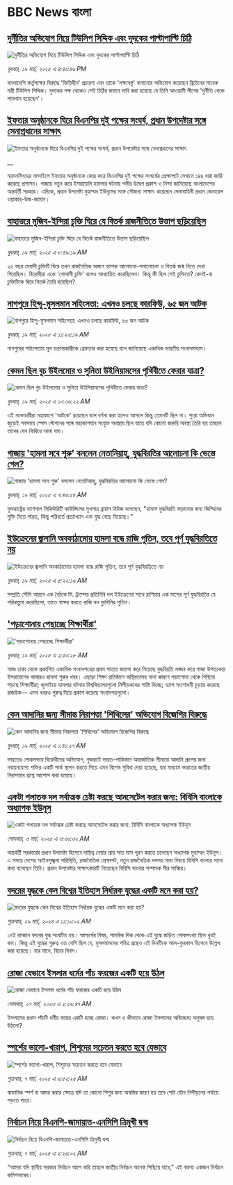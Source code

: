 # BBC News বাংলা## [দুর্নীতির অভিযোগ নিয়ে টিউলিপ সিদ্দিক এবং দুদকের পাল্টাপাল্টি চিঠি ](https://www.bbc.com/bengali/articles/cx28x5w2473o?at_campaign=githubrss)![দুর্নীতির অভিযোগ নিয়ে টিউলিপ সিদ্দিক এবং দুদকের পাল্টাপাল্টি চিঠি ](https://ichef.bbci.co.uk/ace/standard/240/cpsprodpb/28e0/live/4be76220-04cc-11f0-97d3-37df2b293ed1.jpg)_বুধবার, ১৯ মার্চ, ২০২৫ এ ৪:৪০:৪৬ PM_বাংলাদেশি কর্তৃপক্ষের বিরুদ্ধে 'ভিত্তিহীন' প্রচারণা এবং তাকে 'লক্ষ্যবস্তু' বানানোর অভিযোগ করেছেন ব্রিটেনের সাবেক মন্ত্রী টিউলিপ সিদ্দিক। দুদকের পক্ষ থেকেও  সেই চিঠির জবাবে দাবি করা হয়েছে যে তিনি  আওয়ামী লীগের 'দুর্নীতি থেকে লাভবান হয়েছেন'।## [ইফতার অনুষ্ঠানকে ঘিরে বিএনপির দুই পক্ষের সংঘর্ষ, প্রধান উপদেষ্টার সঙ্গে সেনাপ্রধানের সাক্ষাৎ](https://www.bbc.co.uk/bengali/live/cdjyp4n47djt?at_campaign=githubrss)![ইফতার অনুষ্ঠানকে ঘিরে বিএনপির দুই পক্ষের সংঘর্ষ, প্রধান উপদেষ্টার সঙ্গে সেনাপ্রধানের সাক্ষাৎ](https://ichef.bbci.co.uk/ace/standard/240/cpsprodpb/1048/live/6f84ba80-04d5-11f0-88b7-5556e7b55c5e.jpg)__ময়মনসিংহের নান্দাইলে ইফতার অনুষ্ঠানকে কেন্দ্র করে বিএনপির দুই পক্ষের সংঘর্ষের প্রেক্ষাপটে সেখানে ১৪৪ ধারা জারি করেছে প্রশাসন। গাজায় নতুন করে ইসরায়েলি হামলার ঘটনায় গভীর উদ্বেগ প্রকাশ ও নিন্দা জানিয়েছে বাংলাদেশের অন্তর্বর্তী সরকার। এদিকে, প্রধান উপদেষ্টা মুহাম্মদ ইউনূসের সঙ্গে সৌজন্য সাক্ষাৎ করেছেন সেনাবাহিনী প্রধান জেনারেল ওয়াকার-উজ-জামান।## [বাহাত্তরে মুজিব-ইন্দিরা চুক্তি ঘিরে যে বিতর্ক রাজনীতিতে উত্তাপ ছড়িয়েছিল](https://www.bbc.com/bengali/articles/c3e420ew22go?at_campaign=githubrss)![বাহাত্তরে মুজিব-ইন্দিরা চুক্তি ঘিরে যে বিতর্ক রাজনীতিতে উত্তাপ ছড়িয়েছিল](https://ichef.bbci.co.uk/ace/standard/240/cpsprodpb/4125/live/e9aa6f00-0424-11f0-97d3-37df2b293ed1.jpg)_বুধবার, ১৯ মার্চ, ২০২৫ এ ৮:৪৯:১৯ AM_২৫ বছর মেয়াদী চুক্তিটি ঘিরে তখন রাজনৈতিক অঙ্গনে ব্যাপক আলোচনা-সমালোচনা ও বিতর্ক জন্ম নিতে দেখা গিয়েছিল। বিরোধীরা একে 'গোলামী চুক্তি' বলেও আখ্যায়িত করেছিলেন। কিন্তু কী ছিল সেই চুক্তিতে? কেনই-বা চুক্তিটিকে ঘিরে বিতর্ক তৈরি হয়েছিল?## [নাগপুরে হিন্দু-মুসলমান সহিংসতা: এখনও চলছে কারফিউ, ৬৫ জন আটক](https://www.bbc.com/bengali/articles/cwyd2yql2v7o?at_campaign=githubrss)![নাগপুরে হিন্দু-মুসলমান সহিংসতা: এখনও চলছে কারফিউ, ৬৫ জন আটক](https://ichef.bbci.co.uk/ace/standard/240/cpsprodpb/aae1/live/2dff68b0-04aa-11f0-88b7-5556e7b55c5e.jpg)_বুধবার, ১৯ মার্চ, ২০২৫ এ ১১:২৩:১৯ AM_নাগপুরের সহিংসতায় মূল চক্রান্তকারীকে গ্রেফতার করা হয়েছে বলে জানিয়েছে একাধিক ভারতীয় সংবাদমাধ্যম।## [কেমন ছিল বুচ উইলমোর ও সুনিতা উইলিয়ামসের পৃথিবীতে ফেরার যাত্রা?](https://www.bbc.com/bengali/articles/c0q12k21x94o?at_campaign=githubrss)![কেমন ছিল বুচ উইলমোর ও সুনিতা উইলিয়ামসের পৃথিবীতে ফেরার যাত্রা?](https://ichef.bbci.co.uk/ace/standard/240/cpsprodpb/9d73/live/a766f6b0-0490-11f0-94d4-6f954f5dcfa3.jpg)_বুধবার, ১৯ মার্চ, ২০২৫ এ ১০:৩৬:২২ AM_এই নভোচারীরা মহাকাশে 'আটকে' রয়েছেন বলে বর্ণনা করা হলেও আসলে কিন্তু তেমনটি ছিল না। পুরো অভিযান জুড়েই সবসময় স্পেস স্টেশনের সঙ্গে মহাকাশযান সংযুক্ত অবস্থায় ছিল যাতে যদি কোনো জরুরি অবস্থা তৈরি হয় তাহলে তাদের যেন ফিরিয়ে আনা যায়।## [গাজায় 'হামলা সবে শুরু' বললেন নেতানিয়াহু, যুদ্ধবিরতির আলোচনা কি ভেস্তে গেল?](https://www.bbc.com/bengali/articles/cx2e132ny54o?at_campaign=githubrss)![গাজায় 'হামলা সবে শুরু' বললেন নেতানিয়াহু, যুদ্ধবিরতির আলোচনা কি ভেস্তে গেল?](https://ichef.bbci.co.uk/ace/standard/240/cpsprodpb/0aac/live/49860da0-048c-11f0-97d3-37df2b293ed1.jpg)_বুধবার, ১৯ মার্চ, ২০২৫ এ ৭:৪৬:৫৪ AM_যুক্তরাষ্ট্রের ন্যাশনাল সিকিউরিটি কাউন্সিলের মুখপাত্র ব্রায়ান হিউজ বলেছেন, "হামাস যুদ্ধবিরতি বাড়ানোর জন্য জিম্মিদের মুক্তি দিতে পারত, কিন্তু পরিবর্তে প্রত্যাখ্যান এবং যুদ্ধ বেছে নিয়েছে।"## [ইউক্রেনের জ্বালানি অবকাঠামোয় হামলা বন্ধে রাজি পুতিন, তবে পূর্ণ যুদ্ধবিরতিতে নয়](https://www.bbc.com/bengali/articles/cj0qp3g6vz3o?at_campaign=githubrss)![ইউক্রেনের জ্বালানি অবকাঠামোয় হামলা বন্ধে রাজি পুতিন, তবে পূর্ণ যুদ্ধবিরতিতে নয়](https://ichef.bbci.co.uk/ace/standard/240/cpsprodpb/1b92/live/e0048b70-047e-11f0-94d4-6f954f5dcfa3.jpg)_বুধবার, ১৯ মার্চ, ২০২৫ এ ৫:২২:১৬ AM_সম্প্রতি সৌদি আরবে এক বৈঠকে মি. ট্রাম্পের প্রতিনিধি দল ইউক্রেনের সাথে রাশিয়ার এক মাসের পূর্ণ যুদ্ধবিরতির যে পরিকল্পনা করেছিলো, তাতে স্বাক্ষর করতে রাজি নন ভ্লাদিমির পুতিন।## ['পড়াশোনায় পেছাচ্ছে শিক্ষার্থীরা'](https://www.bbc.com/bengali/articles/crrdpv0ykqwo?at_campaign=githubrss)!['পড়াশোনায় পেছাচ্ছে শিক্ষার্থীরা'](https://ichef.bbci.co.uk/ace/standard/240/cpsprodpb/0db3/live/a0d22850-0469-11f0-8235-53c396da3543.jpg)_বুধবার, ১৯ মার্চ, ২০২৫ এ ২:৫০:২৮ AM_আজ ঢাকা থেকে প্রকাশিত একাধিক সংবাদপত্রের প্রথম পাতায় জায়গা করে নিয়েছে যুদ্ধবিরতি লঙ্ঘন করে গাজা উপত্যকায় ইসরায়েলের আবারও হামলা শুরুর খবর। এছাড়া শিক্ষা প্রতিষ্ঠানে অস্থিরতাসহ নানা কারণে পড়াশোনা থেকে পিছিয়ে পড়ছে শিক্ষার্থীরা; জুলাইয়ে হামলার ঘটনায় বিশ্ববিদ্যালয়গুলো নিপীড়কদের শাস্তি দিচ্ছে; ড্যাপ সংশোধনী চূড়ান্ত করেছে রাজউক— এসব খবরও গুরুত্ব দিয়ে প্রকাশ করেছে সংবাদপত্রগুলো।## [কেন আদানির জন্য সীমান্ত নিরাপত্তা 'শিথিলের' অভিযোগ বিজেপির বিরুদ্ধে](https://www.bbc.com/bengali/articles/cq5zp833939o?at_campaign=githubrss)![কেন আদানির জন্য সীমান্ত নিরাপত্তা 'শিথিলের' অভিযোগ বিজেপির বিরুদ্ধে](https://ichef.bbci.co.uk/ace/standard/240/cpsprodpb/ca4b/live/74bbee00-03e6-11f0-bbde-f372f8924428.jpg)_বুধবার, ১৯ মার্চ, ২০২৫ এ ১:৪১:২৭ AM_ভারতের লোকসভায় বিরোধীদের অভিযোগ, গুজরাটে ভারত-পাকিস্তান আন্তর্জাতিক সীমান্তে আদানি গ্রুপের জন্য নবায়নযোগ্য শক্তির একটি পার্ক স্থাপন করতে গিয়ে এমন বিশেষ সুবিধা দেয়া হয়েছে, যার মাধ্যমে ভারতের জাতীয় নিরাপত্তার প্রশ্নে আপোস করা হয়েছে।## [একটা পলাতক দল সর্বাত্মক চেষ্টা করছে আনসেটেল করার জন্য:  বিবিসি বাংলাকে অধ্যাপক ইউনূস ](https://www.bbc.com/bengali/articles/cn4yy9gr8dlo?at_campaign=githubrss)![একটা পলাতক দল সর্বাত্মক চেষ্টা করছে আনসেটেল করার জন্য:  বিবিসি বাংলাকে অধ্যাপক ইউনূস ](https://ichef.bbci.co.uk/ace/standard/240/cpsprodpb/62c1/live/00c95a20-f5bb-11ef-896e-d7e7fb1719a4.jpg)_সোমবার, ৩ মার্চ, ২০২৫ এ ৩:৩০:৩২ AM_অন্তর্বর্তী সরকারের প্রধান উপদেষ্টা হিসেবে দায়িত্ব নেয়ার প্রায় সাত মাস পূরণ করতে চলেছেন অধ্যাপক মুহাম্মদ ইউনূস। এ সময়ে দেশের আইনশৃঙ্খলা পরিস্থিতি, রাজনৈতিক প্রেক্ষাপট, নতুন রাজনৈতিক দলসহ নানা বিষয়ে বিবিসি বাংলার সাথে কথা বলেছেন তিনি। প্রধান উপদেষ্টার সাক্ষাৎকারটি নিয়েছেন বিবিসি বাংলার সম্পাদক মীর সাব্বির।## [বদরের যুদ্ধকে কেন বিশ্বের ইতিহাস নির্ধারক যুদ্ধের একটি মনে করা হয়?](https://www.bbc.com/bengali/articles/c2v92ydq8jyo?at_campaign=githubrss)![বদরের যুদ্ধকে কেন বিশ্বের ইতিহাস নির্ধারক যুদ্ধের একটি মনে করা হয়?](https://ichef.bbci.co.uk/ace/standard/240/cpsprodpb/1a54/live/11b49b60-edb0-11ee-860f-4b0b053e4cd0.jpg)_শুক্রবার, ২৯ মার্চ, ২০২৪ এ ১১:১০:০২ AM_১৭ই রমজান বদরের যুদ্ধ সংঘটিত হয়। আশ্চর্যের বিষয়, সামরিক দিক থেকে এই যুদ্ধে জড়িত লোকসংখ্যা ছিল খুবই কম। কিন্তু এই যুদ্ধের গুরুত্ব এত বেশি ছিল যে, মুসলমানদের পবিত্র গ্রন্থেও এই দিনটিকে আল-ফুরকান হিসেবে উল্লেখ করা হয়েছে। যার মানে, বিচার দিবস।## [রোজা যেভাবে ইসলাম ধর্মের পাঁচ ফরজের একটি হয়ে উঠল](https://www.bbc.com/bengali/articles/c3g54741n7xo?at_campaign=githubrss)![রোজা যেভাবে ইসলাম ধর্মের পাঁচ ফরজের একটি হয়ে উঠল](https://ichef.bbci.co.uk/ace/standard/240/cpsprodpb/4189/live/d60d8e90-cbe7-11ed-b78d-cd916892f770.jpg)_সোমবার, ২৭ মার্চ, ২০২৩ এ ২:২৯:৪৭ AM_ইসলামের প্রধান পাঁচটি ধর্মীয় স্তম্ভের একটি হচ্ছে রোজা। কখন ও কীভাবে রোজা ইসলামের অবিচ্ছেদ্য অনুষঙ্গ হয়ে উঠলো?## [স্পর্শের ভালো-খারাপ, শিশুদের সচেতন করতে হবে যেভাবে](https://www.bbc.com/bengali/articles/cq8y7ejvzjxo?at_campaign=githubrss)![স্পর্শের ভালো-খারাপ, শিশুদের সচেতন করতে হবে যেভাবে](https://ichef.bbci.co.uk/ace/standard/240/cpsprodpb/3150/live/3c68c8f0-faa6-11ef-815c-cf37b1275dcf.jpg)_শুক্রবার, ৭ মার্চ, ২০২৫ এ ৬:৫২:২৫ AM_স্বাভাবিক স্পর্শ বা আদর করার ক্ষেত্রে যদি তা কোনো শিশুর জন্য অস্বস্তির কারণ হয় তবে সেটা যৌন নিপীড়নের পর্যায়ে পড়তে পারে।## [নির্বাচন নিয়ে বিএনপি-জামায়াত-এনসিপি ত্রিমুখী দ্বন্দ্ব ](https://www.bbc.com/bengali/articles/cj4nwwdxy2wo?at_campaign=githubrss)![নির্বাচন নিয়ে বিএনপি-জামায়াত-এনসিপি ত্রিমুখী দ্বন্দ্ব ](https://ichef.bbci.co.uk/ace/standard/240/cpsprodpb/05c9/live/86d96b70-fa78-11ef-9e61-71ee71f26eb1.jpg)_শুক্রবার, ৭ মার্চ, ২০২৫ এ ২:২৬:০২ AM_“আমরা যদি স্থানীয় সরকার নির্বাচন আগে করি তাহলে জাতীয় নির্বাচন অনেক পিছিয়ে যাবে,” এই বক্তব্য একজন নির্বাচন কমিশনারের।